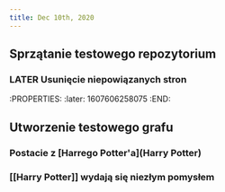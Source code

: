 ```yaml
---
title: Dec 10th, 2020
---
```


## Sprzątanie testowego repozytorium
### LATER Usunięcie niepowiązanych stron
:PROPERTIES:
:later: 1607606258075
:END:
## Utworzenie testowego grafu
### Postacie z [Harrego Potter'a](Harry Potter)
### [[Harry Potter]] wydają się niezłym pomysłem
###
